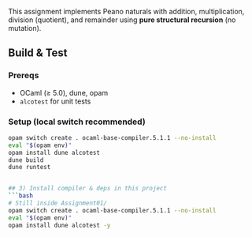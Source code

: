 This assignment implements Peano naturals with addition, multiplication, division (quotient), and remainder using **pure structural recursion** (no mutation).
## Build & Test

### Prereqs
- OCaml (≥ 5.0), dune, opam
- `alcotest` for unit tests

### Setup (local switch recommended)
```bash
opam switch create . ocaml-base-compiler.5.1.1 --no-install
eval "$(opam env)"
opam install dune alcotest
dune build
dune runtest


## 3) Install compiler & deps in this project
```bash
# Still inside Assignment01/
opam switch create . ocaml-base-compiler.5.1.1 --no-install
eval "$(opam env)"
opam install dune alcotest -y